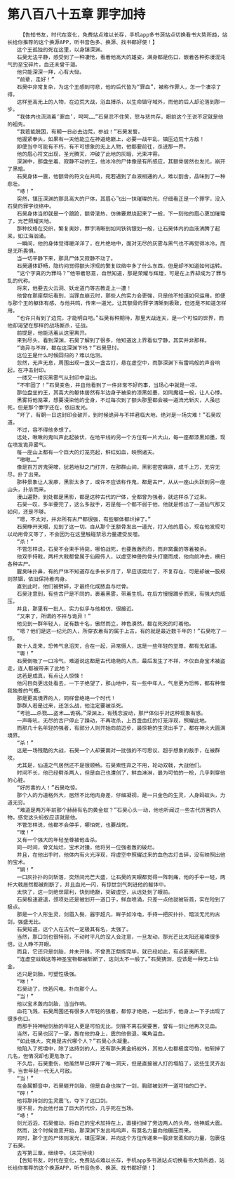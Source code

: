 # 第八百八十五章 罪字加持
        【告知书友，时代在变化，免费站点难以长存，手机app多书源站点切换看书大势所趋，站长给你推荐的这个换源APP，听书音色多、换源、找书都好使！】
       这个王孤独的死在这里，以身镇深渊。
       石昊无法平静，感受到了一种凄怆，看着他高大的雄姿，满身都是伤口，嵌着各种弥漫混沌气的至宝碎片，血还未曾干涸。
       他只能深深一拜，心有大恸。
       “前辈，走好！”
       石昊中非常复杂，为这个王感到可悲，他的后代皆为“罪血”，被称作罪人，怎一个凄凉了得。
       这样至高无上的人物，在边荒大战，浴血搏杀，以生命镇守域外，而他的后人却沦落到那一步。
       “我体内也流淌着‘罪血’，呵呵……”石昊忍不住笑，怒与悲共存，眼前这个王说不定就是他的祖先。
       “我若能脱困，有朝一日必去边荒，参战！”石昊发誓。
       他握紧拳头，如果有一天他能立在神道绝巅上，必要一战平乱，镇压边荒十方敌！
       即便当中可能有不朽，有不可想象的无上人物，他都要前往，杀进那一界。
       他的眉心符文出现，圣光腾天，冲破了此地的灰暗，光束冲霄。
       深渊中，那盘坐着、寂静不动的王，他冰冷的尸体像是有所感应，其额骨居然也发光，崩开了黑暗。
       石昊身体一震，他额骨的符文在共鸣，宛若遇到了血液相通的人，难以割舍，品味到了一种悲壮。
       “哧！”
       突然，镇压深渊的那具高大的尸体，其眉心飞出一抹璀璨的光，仔细看正是一个罪字，没入石昊的罪字纹络中。
       石昊身体当即就是一个踉跄，额骨滚热，仿佛要燃烧起来了一般，下一刻他的眉心更加璀璨了，光芒照耀天地。
       那种纹络在交织，繁复奥妙，罪字清晰到如同铁钩银划一般，让石昊体内的血液沸腾了起来，如江海汹涌。
       一瞬间，他的身体觉得暖洋洋了，在片绝地中，面对无尽的灰雾与黑气也不再觉得冰冷，而是无所畏惧。
       当一切平静下来，那具尸体又寂静不动了。
       石昊通体舒畅，隐约间觉得额头浮现的繁复纹络中多了什么东西，但是却不知道如何运转。
       “这个字真的为罪吗？”他带着怒意，自然知道，那是荣耀与辉煌，可是在上界却成为了罪与乱的代称。
       将来，他要去火云洞、妖龙道门等古教走上一遭！
       他曾在那座祭坛看到，当罪血崩云时，那些人的实力会更强，只是他不知道如何运用。即便与那个王的躯体有感，与他共鸣，传来一道光，让其额骨的罪字清晰到极致，但还是不知道怎样用。
       “也许只有到了边荒，才能明白吧。”石昊有种期待，那里大战连天，是一个可怕的世界，而他却渴望在那样的战场厮杀，征战。
       前提是，他能活着从这里离开。
       来到尽头，看到深渊，石昊了解到了很多，他知道这上界看似宁静，其实并非那样。
       “诡异与不祥，都在这深渊下吗？”石昊思忖。
       这位王是什么时候回归的？难以估测。
       忽然，无声无息，周围出现一盏又一盏古灯，悬在虚空中，而那深渊下有雷鸣般的声音响起，在冲击封印。
       一缕又一缕灰黑雾气从封印中溢出。
       “不牢固了！”石昊变色，并且他看到了一件非常不好的事，当场心中就是一凉。
       那位盘坐的王，其高大的躯体居然有半边身子被染的漆黑如墨，如同魔祖一般，让人心悸。
       黑雾将他笼罩，想要浸染他的全身，不过每次到了额头那里都会被一道流光斩灭，人虽已死，但是那个罪字还在，依旧发光。
       “坏了，有朝一日这封印会破开，到时候诡异与不祥君临大地，绝对是一场灾难！”石昊叹道。
       不过，容不得他多想了。
       远处，啾啾的鬼叫声此起彼伏，在地平线的另一个方位有一片大山，每一座都漆黑如墨，现在喷发诡异雾气。
       每一座山上都有一个巨大的灯笼亮起，鲜红如血，映照诸天。
       “嗷嗷……”
       像是百万厉鬼哭嚎，犹若地狱之门打开，在那群山间，黑影密密麻麻，成千上万，无穷无尽，扑了出来。
       那种景象让人发瘆，黑影太多了，或许不应该称作鬼，都是古尸，从从一座山头跃到另一座山头，扑杀而来。
       漫山遍野，到处都是黑影，都是这种古代的尸体，全都曾为强者，就这样杀了过来。
       石昊一叹，多半要完了，这么多敌手，若是每一个都不弱于他，他就是修出了一道仙气那又如何，还是不够。
       “嗯，不太对，并非所有古尸都很强，有些躯体都烂掉了。”
       石昊睁开天眼，见到了这一切。自从那个王额骨发出一道光，打入他的眉心，现在他发现可以动用骨文等了，不会因为在这里触碰禁忌力量遭受反噬。
       “杀！”
       不管怎样说，石昊不会束手待毙，哪怕战死，也要轰轰烈烈，而非窝囊的等着被杀。
       他双手持戟，两杆大戟都曾属于仙殿传人，以虚空神兽的骨头打磨而成，他向前冲去，横扫各种古尸。
       腥臭味扑鼻，有的尸体不知道存在多长岁月了，早应该腐烂了，不复存在，可是却被一股规则禁锢，依旧保持着肉身。
       直到此时，他们被劈碎，才最终化成脓血与烂骨。
       石昊注意到，有些古尸是不同的，裹着黑雾，带着生机，在后方慢慢踱步而来，有强大的威压。
       并且，那里有一批人，实力似乎与他相仿，很接近。
       “又来了，所谓的不祥与诡异！”
       他见到一群年轻人，足有数十名，傲然而立，神色漠然，都在死死的盯着他。
       “嗯？他们是这一纪元的人，所穿衣着有的属于上古，有的就是最近数千年的！”石昊吃了一惊。
       数十人走来，恐怖气息滔天，合在一起，异常慑人，这是一些年轻的至尊，都有无敌道。
       “嘶！”
       石昊倒吸了一口冷气，难道说这都是古代绝艳的人杰，最后发生了不祥，不仅自身宝术被盗走，连人都被带来了此地？
       这若是成真，有点让人惊悚！
       他闪目向更远处看去，一下子绝望了，那山地中，有一些中年人，气息更为恐怖，都有种惟我独尊的气概。
       那是更高境界的人，同样曾绝艳一个时代！
       那群人若是过来，还怎么战，他注定要被杀死。
       “考验……杀戮……盗术……诡祸。”深渊上，有残念波动，那尸体似乎对这种现象有感。
       一声嘶吼，无尽的古尸停止了躁动，不再攻杀，上百盏血红的灯笼浮现，照耀此地。
       而那几十名年轻的强者，有部分人则开始向前迈步，最惊艳的生灵出手了，都在神火大圆满境界。
       “杀！”
       这是一场残酷的大战，石昊一个人却要面对一批强的不可思议、超乎想象的敌手，在被群攻。
       尤其是，仙道之气居然还不是很顺畅。石昊索性弃之不用，轮动双戟，大战他们。
       时间不长，他已经劈杀两人，但是自己也遭创了，鲜血淋淋，最为可怕的一枪，几乎刺穿他的心脏。
       “好厉害的人！”石昊吃惊。
       那个人的力道格外大，居然不比他肉身差，仔细凝视，是一只金色的生灵，人身蚂蚁头，力道无穷。
       “难道是两万年前那个赫赫有名的黄金蚁？”石昊心头一动，他也听闻过一些古代厉害的人物，感觉这头蚂蚁应该就是他。
       不管怎样说，他都不会停手，哪怕死，也要战死。
       “噗！”
       又有一个强大的年轻至尊被他击杀。
       同一时间，骨文灿烂，宝术对撞，他将另一位强者轰的破烂。
       并且，在他出手时，他体内有火光浮现，将虚空中照耀过来的血色古灯击碎，没有映照出他的宝术。
       “锵！”
       一口灰扑扑的剑斩落，突然间光芒大盛，让石昊的天眼都觉得一阵刺痛，他的手中一轻，两杆大戟居然都被削断了，并且血光一闪，有惊世剑气刺进他的躯体中。
       太快了，这一剑绝世犀利，快到绝巅，突破虚空，从远处到了眼前。
       石昊极速避退，颈项处还是被划开一道口子，鲜血喷涌，只差一点他就被斩首，实在险到了极点。
       那是一个人形生灵，剑眉入鬓，器宇超凡，眸子如冷电，手持一把灰扑扑、暗淡无光的古剑，强盛无比。
       石昊知道，这个人在古代一定极其有名，太强了。
       当然，那口剑也很特别，不动时平凡的没人会注意，一旦发动，那光芒比太阳还璀璨很多倍，让人睁不开眼。
       而且，它还只是剑胎，并未开锋，不曾真正祭炼完毕，就已经如此，有点匪夷所思。
       “连虚空战戟这等神圣宝物都被斩断了，这剑太不一般了。”石昊猜测，应该是一种无上仙金。
       还只是剑胎，可塑性极强。
       “咻！”
       石昊动了，快若闪电，扑向那个人。
       “当！”
       他以宝术轰向剑胎，当当作响。
       血花飞溅，石昊周围还有很多人年轻的强者，都惊才绝艳，一起出手，他身上一下子出现了很多伤口。
       而那手持神秘剑胎的年轻人更是可怕无比，剑锋不离石昊要害，曾有一剑让他再次见血。
       当然，石昊也回了一掌，轰在他的身上，震的他倒退，嘴角溢血。
       “如此强大，究竟是古代哪个人？”石昊心头凝重。
       他陷入了死境中，除了这持剑的人，还有那头黄金蚂蚁外，其他人也都极度可怕，他斩掉了几名，但情况却也更危急了。
       不久后，石昊重伤，他虽然早已撑开了唯一洞天，但是直接被人打的塌陷了，这些生灵齐出手，当世年轻一代无人可敌。
       “当！”
       在金属颤音中，石昊砸开剑胎，但是自身也挨了一剑，胸部被划开一道可怕的口子。
       “砰！”
       他将那持剑的生灵震飞，夺下了这口剑。
       很不易，为此他付出了巨大的代价，几乎死在当场。
       “哧！”
       剑光滔滔，石昊催动，将自己的宝术加持在上，直接扫掉了旁边两人的头颅，他神威大震。
       然而，这个时候诡变开始，那深渊下发出呜呜声，有莫名力量向他碾压而来。
       同时，那个王的尸体则发光，镇压深渊，并向这个方位传递来一股非常柔和的力量，包裹住了石昊。
       去写第三章，继续中。（未完待续）
       【告知书友，时代在变化，免费站点难以长存，手机app多书源站点切换看书大势所趋，站长给你推荐的这个换源APP，听书音色多、换源、找书都好使！】